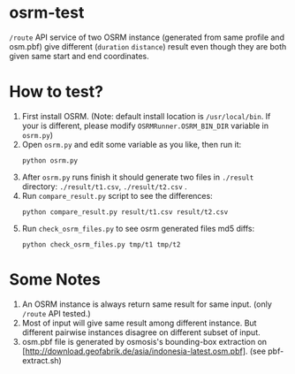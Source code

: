 # osrm-test
`/route` API service of two OSRM instance (generated from same profile and osm.pbf) give different (`duration` `distance`) result even though they are both given same start and end coordinates.

# How to test?
1. First install OSRM. (Note: default install location is `/usr/local/bin`. If your is different, please modify `OSRMRunner.OSRM_BIN_DIR` variable in `osrm.py`)
2. Open `osrm.py` and edit some variable as you like, then run it:
    ```
    python osrm.py
    ```
3. After `osrm.py` runs finish it should generate two files in `./result`  directory: `./result/t1.csv`, `./result/t2.csv` .
4. Run `compare_result.py` script to see the differences:
    ```
    python compare_result.py result/t1.csv result/t2.csv
    ```
5. Run `check_osrm_files.py` to see osrm generated files md5 diffs:
    ```
    python check_osrm_files.py tmp/t1 tmp/t2
    ```

# Some Notes
1. An OSRM instance is always return same result for same input. (only `/route` API tested.)
2. Most of input will give same result among different instance. But different pairwise instances disagree on different subset of input.
3. osm.pbf file is generated by osmosis's bounding-box extraction on [http://download.geofabrik.de/asia/indonesia-latest.osm.pbf]. (see pbf-extract.sh)